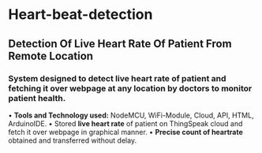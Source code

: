 # Heart-beat-detection
## Detection Of Live Heart Rate Of Patient From Remote Location
### System designed to detect live heart rate of patient and fetching it over webpage at any location by doctors to monitor patient health.
• **Tools and Technology used:** NodeMCU, WiFi-Module, Cloud, API, HTML, ArduinoIDE.
• Stored **live heart rate** of patient on ThingSpeak cloud and fetch it over webpage in graphical
manner.
• **Precise count of heartrate** obtained and transferred without delay.

